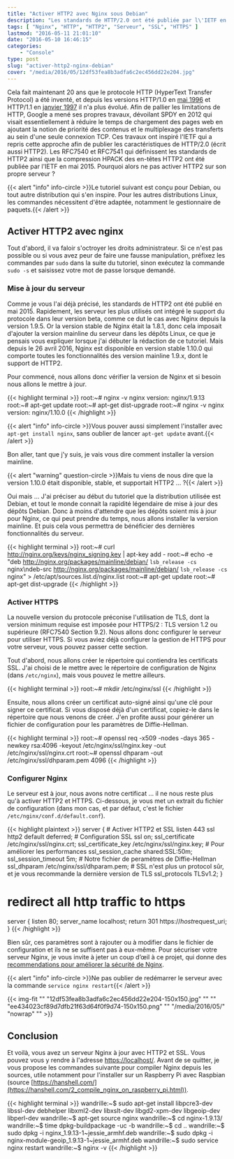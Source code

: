 ```yaml
---
title: "Activer HTTP2 avec Nginx sous Debian"
description: "Les standards de HTTP/2.0 ont été publiée par l\'IETF en mai 2015. Pourquoi alors ne pas activer HTTP2 sur son propre serveur ?"
tags: [ "Nginx", "HTTP", "HTTP2", "Serveur", "SSL", "HTTPS" ]
lastmod: "2016-05-11 21:01:10"
date: "2016-05-10 16:46:15"
categories:
    - "Console"
type: post
slug: "activer-http2-nginx-debian"
cover: "/media/2016/05/12df53fea8b3adfa6c2ec456dd22e204.jpg"
---
```


Cela fait maintenant 20 ans que le protocole HTTP (HyperText Transfer Protocol) a été inventé, et depuis les versions HTTP/1.0 en [mai 1996](https://www.ietf.org/rfc/rfc1945.txt) et HTTP/1.1 en [janvier 1997](https://www.ietf.org/rfc/rfc2068.txt) il n'a plus évolué. Afin de pallier les limitations de HTTP, Google a mené ses propres travaux, dévoilant SPDY en 2012 qui visait essentiellement à réduire le temps de chargement des pages web en ajoutant la notion de priorité des contenus et le multiplexage des transferts au sein d'une seule connexion TCP. Ces travaux ont inspiré l'IETF qui a repris cette approche afin de publier les caractéristiques de HTTP/2.0 (écrit aussi HTTP2). Les RFC7540 et RFC7541 qui définissent les standards de HTTP2 ainsi que la compression HPACK des en-têtes HTTP2 ont été publiée par l'IETF en mai 2015. Pourquoi alors ne pas activer HTTP2 sur son propre serveur ?

<!--more-->

{{< alert "info" info-circle >}}Le tutoriel suivant est conçu pour Debian, ou tout autre distribution qui s'en inspire. Pour les autres distributions Linux, les commandes nécessitent d'être adaptée, notamment le gestionnaire de paquets.{{< /alert >}}

## Activer HTTP2 avec nginx

Tout d'abord, il va faloir s'octroyer les droits administrateur. Si ce n'est pas possible ou si vous avez peur de faire une fausse manipulation, préfixez les commandes par `sudo` dans la suite du tutoriel, sinon exécutez la commande `sudo -s` et saisissez votre mot de passe lorsque demandé.

### Mise à jour du serveur

Comme je vous l'ai déjà précisé, les standards de HTTP2 ont été publié en mai 2015. Rapidement, les serveur les plus utilisés ont intégré le support du protocole dans leur version beta, comme ce dut le cas avec Nginx depuis la version 1.9.5. Or la version stable de Nginx était la 1.8.1, donc cela imposait d'ajouter la version mainline du serveur dans les dépôts Linux, ce que je pensais vous expliquer lorsque j'ai débuter la rédaction de ce tutoriel. Mais depuis le 26 avril 2016, Nginx est disponible en version stable 1.10.0 qui comporte toutes les fonctionnalités des version mainline 1.9.x, dont le support de HTTP2.

Pour commencé, nous allons donc vérifier la version de Nginx et si besoin nous allons le mettre à jour.

{{< highlight terminal >}}
root:~# nginx -v
nginx version: nginx/1.9.13
root:~# apt-get update
root:~# apt-get dist-upgrade
root:~# nginx -v
nginx version: nginx/1.10.0
{{< /highlight >}}

{{< alert "info" info-circle >}}Vous pouver aussi simplement l'installer avec `apt-get install nginx`, sans oublier de lancer `apt-get update` avant.{{< /alert >}}

Bon aller, tant que j'y suis, je vais vous dire comment installer la version mainline.

{{< alert "warning" question-circle >}}Mais tu viens de nous dire que la version 1.10.0 était disponible, stable, et supportait HTTP2 ... ?{{< /alert >}}

Oui mais ... J'ai préciser au début du tutoriel que la distribution utilisée est Debian, et tout le monde connait la rapidité légendaire de mise à jour des dépôts Debian. Donc à moins d'attendre que les dépôts soient mis à jour pour Nginx, ce qui peut prendre du temps, nous allons installer la version mainline. Et puis cela vous permettra de bénéficier des dernières fonctionnalités du serveur.

{{< highlight terminal >}}
root:~# curl http://nginx.org/keys/nginx_signing.key | apt-key add -
root:~# echo -e "deb http://nginx.org/packages/mainline/debian/ `lsb_release -cs` nginx\ndeb-src http://nginx.org/packages/mainline/debian/ `lsb_release -cs` nginx" &gt; /etc/apt/sources.list.d/nginx.list
root:~# apt-get update
root:~# apt-get dist-upgrade
{{< /highlight >}}

### Activer HTTPS

La nouvelle version du protocole préconise l'utilisation de TLS, dont la version minimum requise est imposée pour HTTPS/2 : TLS version 1.2 ou supérieure (RFC7540 Section 9.2). Nous allons donc configurer le serveur pour utiliser HTTPS. Si vous aviez déjà configurer la gestion de HTTPS pour votre serveur, vous pouvez passer cette section.

Tout d'abord, nous allons créer le répertoire qui contiendra les certificats SSL. J'ai choisi de le mettre avec le répertoire de configuration de Nginx (dans `/etc/nginx`), mais vous pouvez le mettre ailleurs.

{{< highlight terminal >}}
root:~# mkdir /etc/nginx/ssl
{{< /highlight >}}

Ensuite, nous allons créer un certificat auto-signé ainsi qu'une clé pour signer ce certificat. Si vous disposé déjà d'un certificat, copiez-le dans le répertoire que nous venons de créer. J'en profite aussi pour générer un fichier de configuration pour les paramètres de Diffie-Hellman.

{{< highlight terminal >}}
root:~# openssl req -x509 -nodes -days 365 -newkey rsa:4096 -keyout /etc/nginx/ssl/nginx.key -out /etc/nginx/ssl/nginx.crt
root:~# openssl dhparam -out /etc/nginx/ssl/dhparam.pem 4096
{{< /highlight >}}

### Configurer Nginx

Le serveur est à jour, nous avons notre certificat ... il ne nous reste plus qu'à activer HTTP2 et HTTPS. Ci-dessous, je vous met un extrait du fichier de configuration (dans mon cas, et par défaut, c'est le fichier `/etc/nginx/conf.d/default.conf`).

{{< highlight plaintext >}}
server {
    # Activer HTTP2 et SSL
    listen 443 ssl http2 default deferred;
    # Configuration SSL
    ssl on;
    ssl_certificate /etc/nginx/ssl/nginx.crt;
    ssl_certificate_key /etc/nginx/ssl/nginx.key;
    # Pour améliorer les performances
    ssl_session_cache shared:SSL:50m;
    ssl_session_timeout 5m;
    # Notre fichier de peramètres de Diffie-Hellman
    ssl_dhparam /etc/nginx/ssl/dhparam.pem;
    # SSL n'est plus un protocol sûr, et je vous recommande la dernière version de TLS
    ssl_protocols TLSv1.2;
}
# redirect all http traffic to https
server {
    listen 80;
    server_name localhost;
    return 301 https://$host$request_uri;
}
{{< /highlight >}}

Bien sûr, ces paramètres sont à rajouter ou à modifier dans le fichier de configuration et ils ne se suffisent pas à eux-même. Pour sécuriser votre serveur Nginx, je vous invite à jeter un coup d’œil à ce projet, qui donne des [recommendations pour améliorer la sécurité de Nginx](https://gist.github.com/plentz/6737338).

{{< alert "info" info-circle >}}Ne pas oublier de redémarrer le serveur avec la commande `service nginx restart`{{< /alert >}}

{{< img-fit
    "" "12df53fea8b3adfa6c2ec456dd22e204-150x150.jpg" ""
    "" "ee434023cf89d7dfb21f63d64f0f9d74-150x150.png" ""
    "/media/2016/05/" "nowrap" "" >}}

## Conclusion

Et voilà, vous avez un serveur Nginx à jour avec HTTP2 et SSL. Vous pouvez vous y rendre à l'adresse [https://localhost/](https://localhost/). Avant de se quitter, je vous propose les commandes suivante pour compiler Nginx depuis les sources, utile notamment pour l'installer sur un Raspberry Pi avec Raspbian (source [https://hanshell.com/](https://hanshell.com/2_compile_nginx_on_raspberry_pi.html)).

{{< highlight terminal >}}
wandrille:~$ sudo apt-get install libpcre3-dev libssl-dev debhelper libxml2-dev libxslt-dev libgd2-xpm-dev libgeoip-dev libperl-dev
wandrille:~$ apt-get source nginx
wandrille:~$ cd nginx-1.9.13/
wandrille:~$ time dpkg-buildpackage -uc -b
wandrille:~$ cd ..
wandrille:~$ sudo dpkg -i nginx_1.9.13-1~jessie_armhf.deb
wandrille:~$ sudo dpkg -i nginx-module-geoip_1.9.13-1~jessie_armhf.deb
wandrille:~$ sudo service nginx restart
wandrille:~$ nginx -v
{{< /highlight >}}